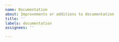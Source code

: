 ```yaml
---
name: Documentation
about: Improvements or additions to documentation
title: ''
labels: documentation
assignees: ''

---
```

